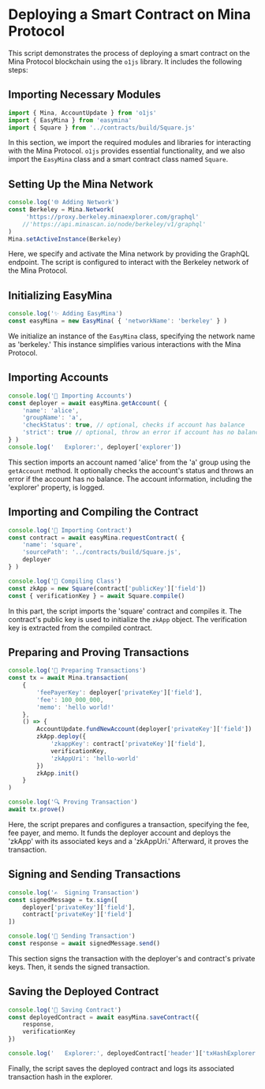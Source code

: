 # Deploying a Smart Contract on Mina Protocol

This script demonstrates the process of deploying a smart contract on the Mina Protocol blockchain using the `o1js` library. It includes the following steps:

## Importing Necessary Modules

```javascript
import { Mina, AccountUpdate } from 'o1js'
import { EasyMina } from 'easymina'
import { Square } from '../contracts/build/Square.js'
```

In this section, we import the required modules and libraries for interacting with the Mina Protocol. `o1js` provides essential functionality, and we also import the `EasyMina` class and a smart contract class named `Square`.

## Setting Up the Mina Network

```javascript
console.log('🌐 Adding Network')
const Berkeley = Mina.Network( 
     'https://proxy.berkeley.minaexplorer.com/graphql' 
    //'https://api.minascan.io/node/berkeley/v1/graphql'
)
Mina.setActiveInstance(Berkeley)
```

Here, we specify and activate the Mina network by providing the GraphQL endpoint. The script is configured to interact with the Berkeley network of the Mina Protocol.

## Initializing EasyMina

```javascript
console.log('✨ Adding EasyMina')
const easyMina = new EasyMina( { 'networkName': 'berkeley' } )
```

We initialize an instance of the `EasyMina` class, specifying the network name as 'berkeley.' This instance simplifies various interactions with the Mina Protocol.

## Importing Accounts

```javascript
console.log('🔑 Importing Accounts')
const deployer = await easyMina.getAccount( {
    'name': 'alice',
    'groupName': 'a',
    'checkStatus': true, // optional, checks if account has balance
    'strict': true // optional, throw an error if account has no balance
} )
console.log('   Explorer:', deployer['explorer'])
```

This section imports an account named 'alice' from the 'a' group using the `getAccount` method. It optionally checks the account's status and throws an error if the account has no balance. The account information, including the 'explorer' property, is logged.

## Importing and Compiling the Contract

```javascript
console.log('📜 Importing Contract')
const contract = await easyMina.requestContract( {
    'name': 'square',
    'sourcePath': '../contracts/build/Square.js',
    deployer
} )

console.log('🧰 Compiling Class')
const zkApp = new Square(contract['publicKey']['field'])
const { verificationKey } = await Square.compile()
```

In this part, the script imports the 'square' contract and compiles it. The contract's public key is used to initialize the `zkApp` object. The verification key is extracted from the compiled contract.

## Preparing and Proving Transactions

```javascript
console.log('🚀 Preparing Transactions')
const tx = await Mina.transaction(
    {
        'feePayerKey': deployer['privateKey']['field'],
        'fee': 100_000_000,
        'memo': 'hello world!'
    },
    () => {
        AccountUpdate.fundNewAccount(deployer['privateKey']['field'])
        zkApp.deploy({
            'zkappKey': contract['privateKey']['field'],
            verificationKey,
            'zkAppUri': 'hello-world'
        })
        zkApp.init()
    }
)

console.log('🔍 Proving Transaction')
await tx.prove()
```

Here, the script prepares and configures a transaction, specifying the fee, fee payer, and memo. It funds the deployer account and deploys the 'zkApp' with its associated keys and a 'zkAppUri.' Afterward, it proves the transaction.

## Signing and Sending Transactions

```javascript
console.log('✍️  Signing Transaction')
const signedMessage = tx.sign([ 
    deployer['privateKey']['field'], 
    contract['privateKey']['field'] 
])

console.log('🚚 Sending Transaction')
const response = await signedMessage.send()
```

This section signs the transaction with the deployer's and contract's private keys. Then, it sends the signed transaction.

## Saving the Deployed Contract

```javascript
console.log('💾 Saving Contract')
const deployedContract = await easyMina.saveContract({ 
    response,
    verificationKey
})

console.log('   Explorer:', deployedContract['header']['txHashExplorer'])
```

Finally, the script saves the deployed contract and logs its associated transaction hash in the explorer.